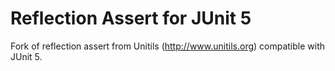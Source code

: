 Reflection Assert for JUnit 5
=======

Fork of reflection assert from Unitils (http://www.unitils.org) compatible with JUnit 5.